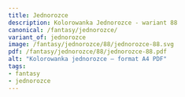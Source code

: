```yaml
---
title: Jednorozce
description: Kolorowanka Jednorozce - wariant 88
canonical: /fantasy/jednorozce/
variant_of: jednorozce
image: /fantasy/jednorozce/88/jednorozce-88.svg
pdf: /fantasy/jednorozce/88/jednorozce-88.pdf
alt: "Kolorowanka jednorozce – format A4 PDF"
tags:
- fantasy
- jednorozce
---
```

